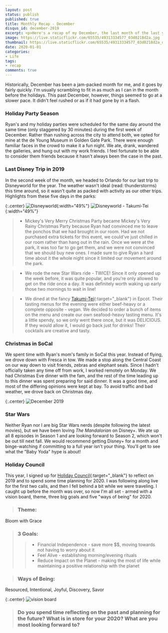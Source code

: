 ```yaml
---
layout: post
status: publish
published: true
title: Monthly Recap - December
disqus_id: december-2019
excerpt: <p>Here's a recap of my December, the last month of the last year of the latest decade. It felt a bit slower paced, even with travel. I even made time to create a vision board for 2020.</p>
image: https://live.staticflickr.com/65535/49313334577_03d0218d2a.jpg
thumbnail: https://live.staticflickr.com/65535/49313334577_03d0218d2a_q.jpg
date: 2020-01-01
categories:
- Life
tags: 
- recap
comments: true
---
```

 
Historically, December has been a jam-packed month for me, and it goes by fairly quickly. I'm usually scrambling to fit in as much as I can in the month before the holidays. This past December, however, things seemed to go at a slower pace. It didn't feel rushed or as if it had gone by in a flash. 

### Holiday Party Season

Ryan's and my holiday parties were scheduled for the same day around the same time (only staggered by 30 minutes) during the first week of December. Rather than rushing across the city to attend both, we opted for mine at the de Young Museum in Golden Gate Park. There were enough familiar faces in the crowd to make it a fun night. We ate, drank, wandered the galleries, and hung out with my work friends. I feel fortunate to be able to consider them friends because it hasn't always been the case in the past. 

### Last Disney Trip in 2019 

In the second week of the month, we headed to Orlando for our last trip to Disneyworld for the year. The weather wasn't ideal (read: thunderstorms) this time around, so it wasn't quite as packed with activity as our other trips. Highlights from these five days in the parks:

{:.center}
![Disneyworld](https://live.staticflickr.com/65535/49313314646_3b04a44830_b.jpg "Disneyworld"){:width="49%"} ![Disneyworld - Takumi-Tei](https://live.staticflickr.com/65535/49313520652_0bd74a2edf_b.jpg "Disneyworld - Takumi-Tei"){:width="49%"}

>- Mickey's Very Merry Christmas Party became Mickey's Very Rainy Christmas Party because Ryan had convinced me to leave the ponchos that we had brought in our room. Had we not purchased extra tickets for this event, we could've just chilled in our room rather than hang out in the rain. Once we were at the park, it was too far to go get them, and we were not convinced that we should buy new ones. I made sure to give Ryan a hard time about it the whole night since it limited our movement around the park. 

>- We rode the new Star Wars ride - TWICE! Since it only opened up the week before, it was quite popular, and you're only allowed to get on the ride once a day. It was definitely worth waking up early those two mornings to wait in line! 

>- We dined at the fancy [Takumi-Tei](https://disneyworld.disney.go.com/dining/epcot/takumi-tei-restaurant/){:target="_blank"} in Epcot. Their tasting menus for the evening were either beef-heavy or a complete opposite - vegan. We decided to order a bunch of items on the menu and create our own seafood-heavy tasting menu. It's a little spendy, so we only went there once, but it was DELICIOUS. If they would allow it, I would go back just for drinks! Their cocktails are creative and tasty.   

### Christmas in SoCal

We spent time with Ryan's mom's family in SoCal this year. Instead of flying, we drove down with Fresca in tow. We made a stop along the Central Coast on our way down to visit  friends, zebras and elephant seals. Since I hadn't officially taken any time off from work, I worked remotely on Monday. We had Christmas Eve dinner with the fam, and the rest of the time leading up to this dinner was spent preparing for said dinner. It was a good time, and most of the differing opinions were kept at bay. To avoid traffic and bad weather, we drove back on Christmas day.

{:.center}
![December 2019](https://live.staticflickr.com/65535/49314509522_5a1dcbd0cc_w.jpg)

### Star Wars 

Neither Ryan nor I are big Star Wars nerds (despite following the latest movies), but we have been loving *The Mandalorian* on Disney+. We ate up all 8 episodes in Season 1 and are looking forward to Season 2, which won't be out till next fall. We would recommend getting Disney+ for a month and binge-watching if committing to a full year isn't your thing. You'll get to see what the "Baby Yoda" hype is about!

### Holiday Council

This year, I signed up for [Holiday Council](https://stratejoy.com/holiday-council/){:target="_blank"} to reflect on 2019 and to spend some time planning for 2020. I was following along live for the first two calls, and then I fell behind a bit while we were traveling. I caught up before the month was over, so now I'm all set - armed with a vision board, theme, three big goals and five "ways of being" for 2020. 

>### Theme: 
Bloom with Grace

>### 3 Goals: 
>>- Financial Independence - save more $$, moving towards not having to worry about it
>>- Feel Alive - establishing morning/evening rituals
>>- Reduce Impact on the Planet - making the most of life while maintaining a positive relationship with the planet

>### Ways of Being: 
Resourced, Intentional, Joyful, Discovery, Savor

{:.center}
![vision board](https://live.staticflickr.com/65535/49313334577_03d0218d2a_b.jpg)

>### Do you spend time reflecting on the past and planning for the future? What is in store for your 2020? What are you most looking forward to?
